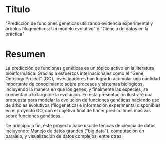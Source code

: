 # Titulo

"Predicción de funciones genéticas utilizando evidencia experimental y árboles filogenéticos: Un modelo evolutivo" o "Ciencia de datos en la práctica"

# Resumen

La predicción de funciones genéticas es un tópico activo en la literatura
bioinformática. Gracias a esfuerzos internacionales como el "Gene Ontology
Project" (GO), investigadores han logrado acumular una cantidad importante de
conocimiento sobre procesos y sistemas biológicos, incluyendo la manera en que
los genes, y finalmente las especies, se connectan a lo largo de la evolución.
En esta presentación ilustraré una propuesta para modelar la evolución de
funciones genéticas haciendo uso de árboles evolutivos (filogenética) e
información experimental disponibles en el proyecto GO, con el objetivo final de
hacer predicciones masivas sobre funciones genéticas.

De principio a fin, éste proyecto hace uso de ténicas de ciencia de datos
incluyendo: Manejo de datos grandes ("big data"), computación en paralelo,
y visualización de datos complejos, entre otras.


